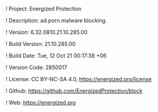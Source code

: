 ! Project: Energized Protection

! Description: ad.porn.malware blocking.

! Version: 6.32.0810.21.10.285.00

! Build Version: 21.10.285.00

! Build Date: Tue, 12 Oct 21 00:17:38 +06

! Version Code: 2850017

! License: CC BY-NC-SA 4.0, https://energized.pro/license

! Github: https://github.com/EnergizedProtection/block

! Web: https://energized.pro
